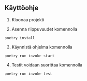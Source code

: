 ## Käyttöohje

1. Kloonaa projekti

2. Asenna riippuvuudet komennolla

```
poetry install
```
3. Käynnistä ohjelma komennolla

```
poetry run invoke start
```

4. Testit voidaan suorittaa komennolla

```
poetry run invoke test
```
